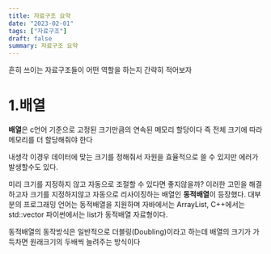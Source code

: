 ```yaml
---
title: 자료구조 요약
date: "2023-02-01"
tags: ["자료구조"]
draft: false
summary: 자료구조 요약
---
```


흔히 쓰이는 자료구조들이 어떤 역할을 하는지 간략히 적어보자

# 1.배열

**배열**은 c언어 기준으로 고정된 크기만큼의 연속된 메모리 할당이다
즉 전체 크기에 따라 메모리를 더 할당해줘야 한다

내생각
이경우 데이터에 맞는 크기를 정해줘서 자원을 효율적으로 쓸 수 있지만
에러가 발생할수도 있다.

미리 크기를 지정하지 않고 자동으로 조절할 수 있다면 좋지않을까?
이러한 고민을 해결하고자 크기를 지정하지않고 자동으로 리사이징하는 배열인 **동적배열**이 등장했다.
대부분의 프로그래밍 언어는 동적배열을 지원하며
자바에서는 ArrayList, C++에서는 std::vector 파이썬에서는 list가 동적배열 자료형이다.

동적배열의 동작방식은 일반적으로 더블링(Doubling)이라고 하는데
배열의 크기가 가득차면 원래크기의 두배씩 늘려주는 방식이다

